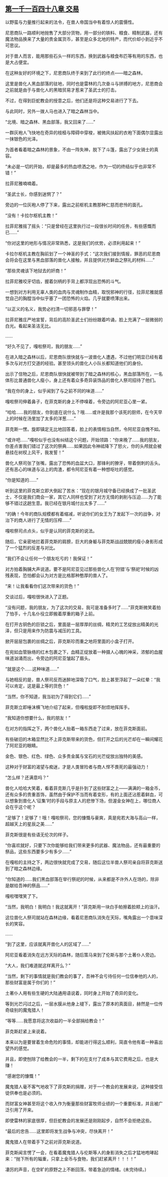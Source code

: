 ## [第一千一百四十八章 交易](https://www.xxbiquge.com/11_11222/9062679.html)
<!--go-->

  以野蛮与力量推行起来的法令，在兽人帝国当中有着惊人的震慑性。

  尼恩商队一路顺利地抛售了大部分货物，用一部分的铁料、粮食、精制武器，还有魔法物品换来了大量的贵金属货币，甚至是众多北地的特产，而代价却小到近乎不可思议。

  对于兽人而言，能用那些石头一样的东西，换到武器与粮食布匹等有用的东西，也是大占便宜。

  在这种友好的环境之下，尼恩商队终于来到了此行的终点——暗之森林。

  这里是兽化人黑血部落的驻地，同时也是雷林的几次奋斗与拼搏的地方，尼恩商会之前就是由于与兽化人的黑暗贸易才惹来了圣武士的打击。

  不过，在得到巨蛇教会的授意之后，他们还是将这种交易进行了下去。

  与此同时，另外一拨人马也进入了暗之森林当中。

  “北境、暗之森林、黑血部落，我又回来了……”

  一群灰袍人飞快地在奇异的枝桠与障碍中穿梭，被微风扶起的衣袍下面偶尔显露出一抹银色的光泽。

  为首者看着暗之森林的景象，不由一阵失神，脱下了斗篷，露出了少女骑士的真容。

  “未必是一切的开始，却是最多的热血喷洒之地，作为一切的终结似乎也非常不错！”

  拉菲尼雅喃喃着。

  “圣武士长，你感到迷惘了？”

  旁边的一位灰袍人停了下来，露出之前枢机主教那种仁慈而悲怜的面孔。

  “没有！卡拉尔枢机主教！”

  拉菲尼雅摇了摇头：“只是曾经在这里执行过一段很长时间的任务，有些感慨而已……”

  “你对这里的地形与情况非常熟悉，这是我们的优势，必须利用起来！”

  卡拉尔枢机主教在胸前划了一个神圣的手式：“这次我们接到情报，罪恶的尼恩商会将会在这里与黑血部落的兽化人接触，并且提供对方鲜血之祭礼的材料……”

  “那些灵魂该下地狱去的奸商！”

  拉菲尼雅咬牙切齿，握着剑柄的手背上都浮现出恐怖的斗气。

  一想到对方利用无辜人类的血肉与灵魂制作血精，取悦邪神的行径，拉菲尼雅就感觉自己的胸膛当中似乎塞了一团恐怖的火焰。几乎就要喷薄出来。

  “以正义的名义，我势必扫清一切邪恶与罪孽！”

  拉菲尼雅庄严地宣誓，背后的高阶圣武士们纷纷跟着吟诵，脸上充满了一层微弱的白光。看起来圣洁无比。

  ……

  “好久不见了，嘎啦祭司，我的朋友……”

  在进入暗之森林以后，尼恩商队很快就与一波兽化人遭遇，不过他们明显已经有着多次与对方打交道的经验。甚至领头的兽化人小队长都知道他们的身份。

  出示了信物之后，尼恩商队很快就被带到了暗之森林的核心，黑血部落所在，一名体形比普通兽化人瘦小，身上还有着众多奇异装饰品的兽化人祭司招待了他们。

  “我在你的身上，似乎闻到了与之前不同的味道……”

  嘎啦祭司伸着鼻子，在菲克斯的身上不停嗅着，令旁边的阿尼亚心里一紧。

  “哈哈……我的朋友，你到底在说什么？哦……或许是我那个该死的厨师，在今天早上的时候在汤里加了太多的洋葱……”

  菲克斯一愣。旋即镇定无比地回答着，脸上的表情相当自然，令阿尼亚自愧不如。

  “或许吧……”嘎啦似乎也没有纠结这个问题，开始领路：“你来晚了……我的朋友，你差点害我们错过了这次的祭典……如果因此令神祗降下了怒火，你的头颅就会被悬挂在树杈上风干，我发誓！”

  兽化人祭司张了张嘴，露出了恐怖的血盆大口，那锋利的獠牙，带着倒刺的舌头。还有恶心的味道与沾上的肉渣，都令阿尼亚有着一种想呕吐的感觉。

  “你是知道的……”

  听到这里的菲克斯立即大倒起了苦水：“现在的银月城守备已经换成了一批圣武士，不仅是我们商会一家，其它人同样也受到了对方无情的剥削与压迫……为了能够不错过这趟生意。我已经在银月城付出太多了……”

  “的确！今年的商队规模都有着缩减，听说你们的女王为了发起下一次的战争，对治下的商人进行了无情的压榨……”

  嘎啦祭司点点头，似乎是认同的菲克斯的说法。

  随后，它亲密地拦着菲克斯的肩膀，巨大的身躯与菲克斯战战兢兢的瘦小身影形成了一个猛烈的反差与对比。

  “我们不会让任何一个朋友吃亏的！我保证！”

  对方拍着胸脯大声说道。要不是阿尼亚见过那些兽化人在‘狩猎’与‘祭祀’时候的凶残表现，恐怕都会认为对方是比格那种憨厚的兽人了。

  “来！让我看看你们这次带来的货色！”

  交谈过后，嘎啦很快进入了正题。

  “没有问题，我的朋友，为了这次的交易，我可是准备多时了……”菲克斯微笑着拍了怕手，十几名仆役立即搬着厚重的箱子上前。

  在打开古铜色的巨锁之后，里面是一层厚厚的丝绸，精灵的工艺绽放出精美的光泽，但只是用来作为防震与减压的工具。

  掀开层层包裹的丝绸之后，菲克斯珍而重之地将里面的小盒子打开。

  在宛如血管脉络的红木包裹之下，血精正绽放着一种摄人心魄的神采，浓郁的血腥味道汹涌而出，令旁边的阿尼亚皱起了眉头。

  “就是这个……这种味道……”

  与她相反的是，兽人祭司反而迷醉地深吸了口气，脸上甚至浮起了一朵红晕：“我可以肯定，这是最上等的货色！”

  “当然，你不知道，我当初为了得到它们……”

  菲克斯立即唾沫横飞地介绍了起来，但嘎啦旋即不耐烦地挥挥手。

  “我知道你想要什么，我的朋友！”

  在对方的指挥之下，两个兽化人抬着一箱东西走了过来，放在菲克斯面前。

  有些破旧的木箱显然比不上菲克斯带来的货色，但打开之后的光芒却在一瞬间耀花了阿尼亚的眼睛。

  金色、银色、红色、绿色、众多贵金属与宝石的光芒绽放出独特的美感。

  这种对于财富的渴望与痴迷，才是人类冒险者与商人悍不畏死的最强动力！

  “怎么样？还满意吗？”

  兽化人哈哈大笑着，看着菲克斯几乎是扑到了这些财富之上——满满的一箱金币，还有众多的贵重首饰，虽然由于保护不当而有着变形，有的上面还沾惹着鲜血，可以想象到兽化人‘征集’时的手段与原主人的悲惨下场，但渥金女神在上，哪位商人会在乎这个呢？

  “足够了！足够了！哦！嘎啦祭司，您的慷慨与豪爽，真是宛若大海与高山一样，超越天上的星辰之美……”

  菲克斯很是有些语无伦次的样子。

  “你喜欢就好，只要下次你能够给我们带来更多的武器、魔法物品，还有最重要的祭品，这些东西要多少有多少……”

  在嘎啦的主持之下，两边很快就完成了交易，随后这位半兽人祭司亲自将菲克斯送到了暗之森林边缘。

  “你知道的……我们黑血部落在举行祭祀的时候，从来都是不许外人在场的，除非是献给吾神的祭品……”

  嘎啦嘿嘿笑了下。

  “当然，我明白！我明白！我这就离开！”菲克斯用一块白手帕擦着脸颊上的油汗。

  这位兽化人祭司就站在森林边缘，看着尼恩商队消失在天际，嘴角露出一个意味深长的笑容。

  ……

  “到了这里，应该就离开兽化人的区域了……”

  阿尼亚看着消失在远方天际的森林，随后策马来到了伦斯与那个土著仆人旁边。

  “大人，我们难道就这样离开么？”

  “当然，剩下的事情就是我们教会的事了，吾神不会亏待任何一位信奉他的人的，那些财富是属于你们的！”

  土著仆人用有些生硬的大陆通用语说着，同时身上开始了奇异的变化。

  等到光芒闪过之后，一层水膜从他身上褪下，露出了原本的真面目，赫然是一位传奇级别的魔鬼猎人！

  “等等……我愿意将这次收益的一半全部捐给教会！”

  菲克斯赶紧上来说着。

  本来以为是要冒着生命危险的事情，却能进行得这么顺利，简直令他有着一种喜出望外的感觉。

  并且，即使刨除了给教会的一半，剩下的在支付了成本与其它费用之后，也是大赚！

  “感谢您的慷慨！”

  魔鬼猎人毫不客气地收下了菲克斯的捐赠，对于一个教会的发展来说，这种接受信徒供奉也是必须的。

  而财富女神甚至将这个收入作为衡量那些财富牧师业绩的一个重要标准，并且被广泛引用了开来。

  即使雷林的家底很厚，但巨蛇教会的发展还是刚刚起步，自然不会拒绝这些。

  “最后的忠告……这里即将发生战争与冲突，尽快离开！”

  魔鬼猎人在带着手下之前对菲克斯说道。

  菲克斯闻言愣了一会，在看着魔鬼猎人与伦斯等人的身影消失之后才猛地咆哮起来：“抛下所有的辎重，只拿上金币与食物，我们赶紧离开！！！！”

  凄厉的声音，在空旷的原野之上不断回荡，带着急迫的情绪。(未完待续。)<!--over-->
